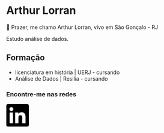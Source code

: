 # Arthur Lorran

👋 Prazer, me chamo Arthur Lorran, vivo em São Gonçalo - RJ

Estudo análise de dados.

## Formação

* licenciatura em história | UERJ - cursando
* Análise de Dados | Resilia - cursando

<!---
- 👀 I’m interested in data
- 🌱 I’m currently learning programation
- 💞️ I’m looking to collaborate on ...
- 📫 How to reach me ...
--->

### Encontre-me nas redes 
<div>
<a href="https://br.linkedin.com/in/arthur-lorran-070241160?trk=people-guest_people_search-card" target="_blank"><img loading="lazy" src="./linkedin.svg" target="_blank" width=60></a>
</div>

<!---
arthurlorran1/arthurlorran1 is a ✨ special ✨ repository because its `README.md` (this file) appears on your GitHub profile.
You can click the Preview link to take a look at your changes.
--->
